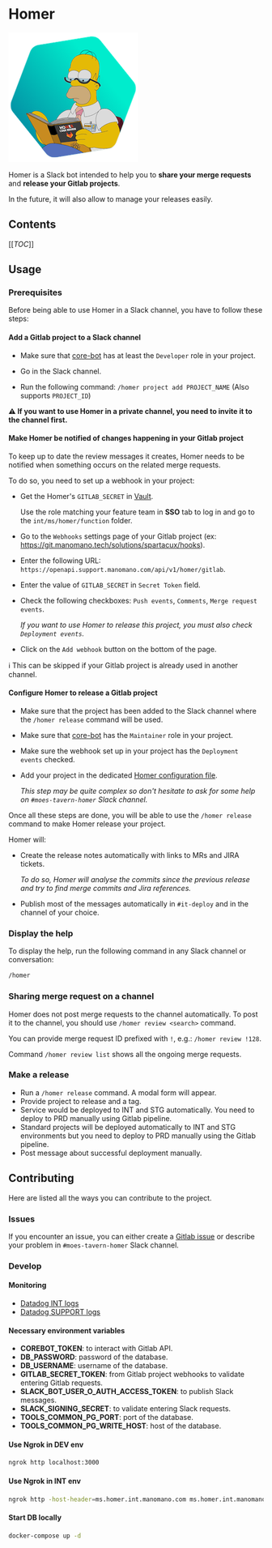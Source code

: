 # Homer

![Homer](./homer256.png)

Homer is a Slack bot intended to help you to **share your merge requests** and
**release your Gitlab projects**.

In the future, it will also allow to manage your releases easily.

## Contents

[[_TOC_]]

## Usage

### Prerequisites

Before being able to use Homer in a Slack channel, you have to follow these
steps:

#### Add a Gitlab project to a Slack channel

- Make sure that [core-bot](https://git.manomano.tech/core-bot) has at least the
  `Developer` role in your project.

- Go in the Slack channel.

- Run the following command: `/homer project add PROJECT_NAME` (Also supports `PROJECT_ID`)

**⚠️ If you want to use Homer in a private channel, you need to invite it to the
channel first.**

#### Make Homer be notified of changes happening in your Gitlab project

To keep up to date the review messages it creates, Homer needs to be notified
when something occurs on the related merge requests.

To do so, you need to set up a webhook in your project:

- Get the Homer's `GITLAB_SECRET` in
  [Vault](https://vault-eu-west-3.int.manomano.com/ui/vault/secrets/int/show/ms/homer/function).

  Use the role matching your feature team in **SSO** tab to log in and go to the
  `int/ms/homer/function` folder.

- Go to the `Webhooks` settings page of your Gitlab project (ex:
  https://git.manomano.tech/solutions/spartacux/hooks).

- Enter the following URL:
  `https://openapi.support.manomano.com/api/v1/homer/gitlab`.

- Enter the value of `GITLAB_SECRET` in `Secret Token` field.

- Check the following checkboxes: `Push events`, `Comments`,
  `Merge request events`.

  _If you want to use Homer to release this project, you must also check
  `Deployment events`._

- Click on the `Add webhook` button on the bottom of the page.

ℹ️ This can be skipped if your Gitlab project is already used in another channel.

#### Configure Homer to release a Gitlab project

- Make sure that the project has been added to the Slack channel where the
  `/homer release` command will be used.

- Make sure that [core-bot](https://git.manomano.tech/core-bot) has the
  `Maintainer` role in your project.

- Make sure the webhook set up in your project has the `Deployment events` checked.

- Add your project in the dedicated
  [Homer configuration file](https://git.manomano.tech/tools/homer/-/blob/master/config/homer/projectReleaseConfigs.ts#L19).

  _This step may be quite complex so don't hesitate to ask for some help on
  `#moes-tavern-homer` Slack channel._

Once all these steps are done, you will be able to use the `/homer release` command
to make Homer release your project.

Homer will:

- Create the release notes automatically with links to MRs and JIRA tickets.

  _To do so, Homer will analyse the commits since the previous release and try to
  find merge commits and Jira references._

- Publish most of the messages automatically in `#it-deploy` and in the channel
  of your choice.

### Display the help

To display the help, run the following command in any Slack channel or
conversation:

```bash
/homer
```

### Sharing merge request on a channel

Homer does not post merge requests to the channel automatically. To post it to
the channel, you should use `/homer review <search>` command.

You can provide merge request ID prefixed with `!`, e.g.: `/homer review !128`.

Command `/homer review list` shows all the ongoing merge requests.

### Make a release

- Run a `/homer release` command. A modal form will appear.
- Provide project to release and a tag.
- Service would be deployed to INT and STG automatically. You need to deploy to PRD manually using Gitlab pipeline.
- Standard projects will be deployed automatically to INT and STG environments but you need to deploy to PRD manually using the Gitlab pipeline.
- Post message about successful deployment manually.

## Contributing

Here are listed all the ways you can contribute to the project.

### Issues

If you encounter an issue, you can either create a
[Gitlab issue](https://git.manomano.tech/tools/homer/-/issues/new) or
describe your problem in `#moes-tavern-homer` Slack channel.

### Develop

#### Monitoring

- [Datadog INT logs](https://app.datadoghq.eu/logs?cols=host%2Cservice&from_ts=1573722380129&index=&live=true&messageDisplay=inline&query=service%3A%2Ahomer%2A%20%40env%3Aint&stream_sort=desc&to_ts=1573723280129)
- [Datadog SUPPORT logs](https://app.datadoghq.eu/logs?cols=host%2Cservice&from_ts=1573722380129&index=&live=true&messageDisplay=inline&query=service%3A%2Ahomer%2A%20%40env%3Asupport&stream_sort=desc&to_ts=1573723280129)

#### Necessary environment variables

- **COREBOT_TOKEN**: to interact with Gitlab API.
- **DB_PASSWORD**: password of the database.
- **DB_USERNAME**: username of the database.
- **GITLAB_SECRET_TOKEN**: from Gitlab project webhooks to validate entering
  Gitlab requests.
- **SLACK_BOT_USER_O_AUTH_ACCESS_TOKEN**: to publish Slack messages.
- **SLACK_SIGNING_SECRET**: to validate entering Slack requests.
- **TOOLS_COMMON_PG_PORT**: port of the database.
- **TOOLS_COMMON_PG_WRITE_HOST**: host of the database.

#### Use Ngrok in DEV env

```bash
ngrok http localhost:3000
```

#### Use Ngrok in INT env

```bash
ngrok http -host-header=ms.homer.int.manomano.com ms.homer.int.manomano.com
```

#### Start DB locally

```bash
docker-compose up -d
```

